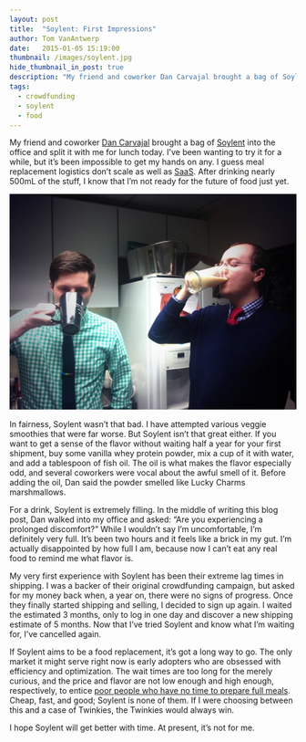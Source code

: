 ```yaml
---
layout: post
title:  "Soylent: First Impressions"
author: Tom VanAntwerp
date:   2015-01-05 15:19:00
thumbnail: /images/soylent.jpg
hide_thumbnail_in_post: true
description: "My friend and coworker Dan Carvajal brought a bag of Soylent into the office and split it with me for lunch today. I’ve been wanting to try it for a while, but it’s been impossible to get my hands on any. I guess meal replacement logistics don’t scale as well as SaaS. After drinking nearly 500mL of the stuff, I know that I’m not ready for the future of food just yet."
tags:
  - crowdfunding
  - soylent
  - food
---
```

My friend and coworker [Dan Carvajal](https://twitter.com/dan_v_c) brought a bag of [Soylent](http://www.soylent.me/) into the office and split it with me for lunch today. I’ve been wanting to try it for a while, but it’s been impossible to get my hands on any. I guess meal replacement logistics don’t scale as well as [SaaS](http://en.wikipedia.org/wiki/Software_as_a_service). After drinking nearly 500mL of the stuff, I know that I’m not ready for the future of food just yet.

![Drinking Soylent](/images/soylent.jpg)

In fairness, Soylent wasn’t that bad. I have attempted various veggie smoothies that were far worse. But Soylent isn’t that great either. If you want to get a sense of the flavor without waiting half a year for your first shipment, buy some vanilla whey protein powder, mix a cup of it with water, and add a tablespoon of fish oil. The oil is what makes the flavor especially odd, and several coworkers were vocal about the awful smell of it. Before adding the oil, Dan said the powder smelled like Lucky Charms marshmallows.

For a drink, Soylent is extremely filling. In the middle of writing this blog post, Dan walked into my office and asked: “Are you experiencing a prolonged discomfort?” While I wouldn’t say I’m uncomfortable, I’m definitely very full. It’s been two hours and it feels like a brick in my gut. I’m actually disappointed by how full I am, because now I can’t eat any real food to remind me what flavor is.

My very first experience with Soylent has been their extreme lag times in shipping. I was a backer of their original crowdfunding campaign, but asked for my money back when, a year on, there were no signs of progress. Once they finally started shipping and selling, I decided to sign up again. I waited the estimated 3 months, only to log in one day and discover a new shipping estimate of 5 months. Now that I’ve tried Soylent and know what I’m waiting for, I’ve cancelled again.

If Soylent aims to be a food replacement, it’s got a long way to go. The only market it might serve right now is early adopters who are obsessed with efficiency and optimization. The wait times are too long for the merely curious, and the price and flavor are not low enough and high enough, respectively, to entice [poor people who have no time to prepare full meals](http://tomvanantwerp.com/poor-dont-need-nice-food/). Cheap, fast, and good; Soylent is none of them. If I were choosing between this and a case of Twinkies, the Twinkies would always win.

I hope Soylent will get better with time. At present, it’s not for me.
